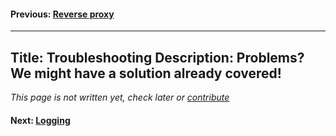 #### Previous: [Reverse proxy](./reverse-proxy.md)
---
Title: Troubleshooting
Description: Problems? We might have a solution already covered!
---

_This page is not written yet, check later or [contribute](https://github.com/k-box/k-box/blob/master/contributing.md)_

#### Next: [Logging](./logging.md)